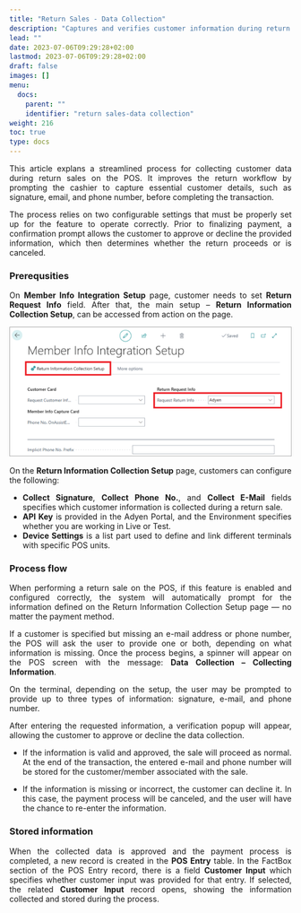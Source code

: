 ```yaml
---
title: "Return Sales - Data Collection"
description: "Captures and verifies customer information during return sales to improve traceability, prevent misuse, and ensure better control at the POS."
lead: ""
date: 2023-07-06T09:29:28+02:00
lastmod: 2023-07-06T09:29:28+02:00
draft: false
images: []
menu:
  docs:
    parent: ""
    identifier: "return sales-data collection"
weight: 216
toc: true
type: docs
---
```

<div style="text-align: justify;">
This article explans a streamlined process for collecting customer data during return sales on the POS.
It improves the return workflow by prompting the cashier to capture essential customer details, such as signature, email, and phone number, before completing the transaction. 

The process relies on two configurable settings that must be properly set up for the feature to operate correctly. 
Prior to finalizing payment, a confirmation prompt allows the customer to approve or decline the provided information, which then determines whether the return proceeds or is canceled.


### Prerequsities

On **Member Info Integration Setup** page, customer needs to set **Return Request Info** field. After that, the main setup – **Return Information Collection Setup**, can be accessed from action on the page.

![member_info_integration_setup](images/Member_Info_Integration_Setup.png)

On the **Return Information Collection Setup** page, customers can configure the following:
 - **Collect Signature**, **Collect Phone No.**, and **Collect E-Mail** fields specifies which customer information is collected during a return sale.
 - **API Key** is provided in the Adyen Portal, and the Environment specifies whether you are working in Live or Test.
 - **Device Settings** is a list part used to define and link different terminals with specific POS units.

### Process flow

When performing a return sale on the POS, if this feature is enabled and configured correctly, the system will automatically prompt for the information defined on the Return Information Collection Setup page — no matter the payment method.

If a customer is specified but missing an e-mail address or phone number, the POS will ask the user to provide one or both, depending on what information is missing. Once the process begins, a spinner will appear on the POS screen with the message: **Data Collection – Collecting Information**.

On the terminal, depending on the setup, the user may be prompted to provide up to three types of information: signature, e-mail, and phone number.

After entering the requested information, a verification popup will appear, allowing the customer to approve or decline the data collection.

 - If the information is valid and approved, the sale will proceed as normal. At the end of the transaction, the entered e-mail and phone number will be stored for the customer/member associated with the sale.

 - If the information is missing or incorrect, the customer can decline it. In this case, the payment process will be canceled, and the user will have the chance to re-enter the information.



### Stored information

When the collected data is approved and the payment process is completed, a new record is created in the **POS Entry** table.
In the FactBox section of the POS Entry record, there is a field **Customer Input** which specifies whether customer input was provided for that entry.
If selected, the related **Customer Input** record opens, showing the information collected and stored during the process.
</div>